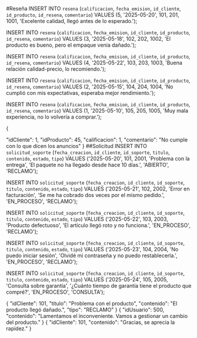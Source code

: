 #Reseña
INSERT INTO `resena` (`calificacion`, `fecha_emision`, `id_cliente`, `id_producto`, `id_resena`, `comentario`)
VALUES (5, '2025-05-20', 101, 201, 1001, 'Excelente calidad, llegó antes de lo esperado.');

INSERT INTO `resena` (`calificacion`, `fecha_emision`, `id_cliente`, `id_producto`, `id_resena`, `comentario`)
VALUES (3, '2025-05-18', 102, 202, 1002, 'El producto es bueno, pero el empaque venía dañado.');

INSERT INTO `resena` (`calificacion`, `fecha_emision`, `id_cliente`, `id_producto`, `id_resena`, `comentario`)
VALUES (4, '2025-05-22', 103, 203, 1003, 'Buena relación calidad-precio, lo recomiendo.');

INSERT INTO `resena` (`calificacion`, `fecha_emision`, `id_cliente`, `id_producto`, `id_resena`, `comentario`)
VALUES (2, '2025-05-15', 104, 204, 1004, 'No cumplió con mis expectativas, esperaba mejor rendimiento.');

INSERT INTO `resena` (`calificacion`, `fecha_emision`, `id_cliente`, `id_producto`, `id_resena`, `comentario`)
VALUES (1, '2025-05-10', 105, 205, 1005, 'Muy mala experiencia, no lo volvería a comprar.');

{

"idCliente": 1,
"idProducto": 45,
"calificacion": 1,
"comentario": "No cumple con lo que dicen los anuncios"
}
##Solicitud
INSERT INTO `solicitud_soporte` (`fecha_creacion`, `id_cliente`, `id_soporte`, `titulo`, `contenido`, `estado`, `tipo`)
VALUES ('2025-05-20', 101, 2001, 'Problema con la entrega', 'El paquete no ha llegado desde hace 10 días.', 'ABIERTO', 'RECLAMO');

INSERT INTO `solicitud_soporte` (`fecha_creacion`, `id_cliente`, `id_soporte`, `titulo`, `contenido`, `estado`, `tipo`)
VALUES ('2025-05-21', 102, 2002, 'Error en facturación', 'Se me ha cobrado dos veces por el mismo pedido.', 'EN_PROCESO', 'RECLAMO');

INSERT INTO `solicitud_soporte` (`fecha_creacion`, `id_cliente`, `id_soporte`, `titulo`, `contenido`, `estado`, `tipo`)
VALUES ('2025-05-22', 103, 2003, 'Producto defectuoso', 'El artículo llegó roto y no funciona.', 'EN_PROCESO', 'RECLAMO');

INSERT INTO `solicitud_soporte` (`fecha_creacion`, `id_cliente`, `id_soporte`, `titulo`, `contenido`, `estado`, `tipo`)
VALUES ('2025-05-23', 104, 2004, 'No puedo iniciar sesión', 'Olvidé mi contraseña y no puedo restablecerla.', 'EN_PROCESO', 'RECLAMO');

INSERT INTO `solicitud_soporte` (`fecha_creacion`, `id_cliente`, `id_soporte`, `titulo`, `contenido`, `estado`, `tipo`)
VALUES ('2025-05-24', 105, 2005, 'Consulta sobre garantía', '¿Cuánto tiempo de garantía tiene el producto que compré?', 'EN_PROCESO', 'CONSULTA');


{
  "idCliente": 101,
  "titulo": "Problema con el producto",
  "contenido": "El producto llegó dañado.",
  "tipo": "RECLAMO"
}
{
  "idUsuario": 500,
  "contenido": "Lamentamos el inconveniente. Vamos a gestionar un cambio del producto."
}
{
  "idCliente": 101,
  "contenido": "Gracias, se aprecia la rapidez."
}
